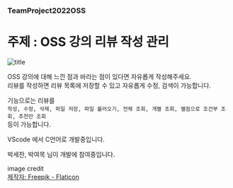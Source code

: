 ### TeamProject2022OSS

# 주제 : OSS 강의 리뷰 작성 관리
![title](https://imgur.com/CZt8qRQ.png)

OSS 강의에 대해 느낀 점과 바라는 점이 있다면 자유롭게 작성해주세요.  
리뷰를 작성하면 리뷰 목록에 저장할 수 있고 자유롭게 수정, 검색이 가능합니다.

기능으로는 리뷰를  
`작성, 수정, 삭제, 파일 저장, 파일 불러오기, 전체 조회, 개별 조회, 별점으로 조건부 조회, 추천만 조회`  
등이 가능합니다.

VScode 에서 C언어로 개발중입니다.

박세찬, 박여목 님이 개발에 참여중입니다.
  

image credit  
[제작자: Freepik - Flaticon](https://www.flaticon.com/kr/)